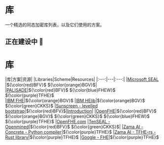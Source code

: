 # 库
一个精选的同态加密库列表，以及它们使用的方案。

## **正在建设中** 👷


# 库
|库|方案|资源|
|Libraries|Scheme|Resources|
|:---:|---|:---:|
|[Microsoft SEAL ](https://github.com/microsoft/SEAL#introduction)|${\color{red}BFV}$ ${\color{orange}BGV}$|
|[PALISADE](https://palisade-crypto.org/software-library/)|${\color{red}BFV}$ ${\color{blue}FHEW}$  ${\color{purple}TFHE}$    
|[IBM FHE](https://github.com/IBM/fhe-toolkit-macos)|${\color{orange}BGV}$ 
|[IBM HElib](https://github.com/IBM-HElib/HElib)|${\color{orange}BGV}$ ${\color{green}CKKS}$ 
|[Sunscreen - levelled bootstrap](https://github.com/Sunscreen-tech/Sunscreen/tree/main)|${\color{red}BFV}$|[Introduction](https://docs.sunscreen.tech/intro/intro.html)|
|[OpenFHE](https://github.com/openfheorg/openfhe-development)|${\color{red}BFV}$ ${\color{orange}BGV}$ ${\color{green}CKKS}$ ${\color{blue}FHEW}$ ${\color{purple}TFHE}$ |[OpenFHE.com](https://www.openfhe.org)
|[TenSEAL - Openmined](https://github.com/OpenMined/TenSEAL)|${\color{red}BFV}$ ${\color{green}CKKS}$|
|[Zama AI - Concrete - Python compiler](https://github.com/zama-ai/concrete)|${\color{purple}TFHE}$ 
|[Zama AI - TFHE-rs - Rust library](https://github.com/zama-ai/tfhe-rs)|${\color{purple}TFHE}$ 
|[Google - FHE](https://github.com/google/fully-homomorphic-encryption)|${\color{purple}TFHE}$ 
